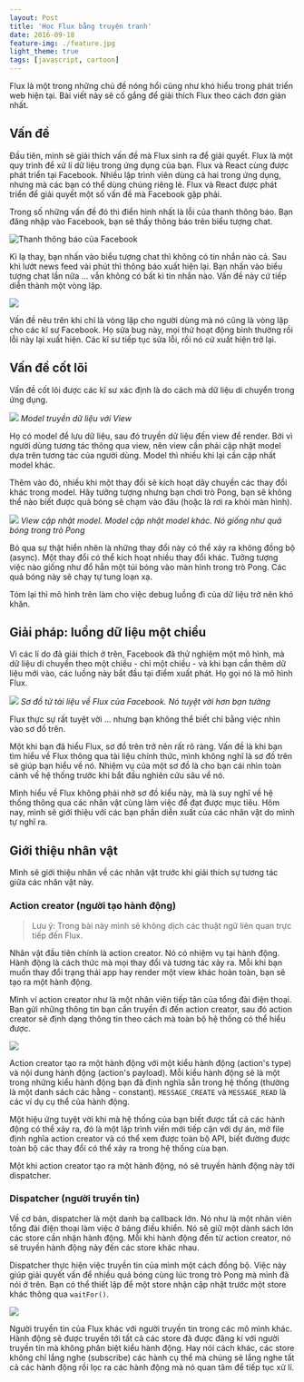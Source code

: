 ```yaml
---
layout: Post
title: 'Học Flux bằng truyện tranh'
date: 2016-09-18
feature-img: ./feature.jpg
light_theme: true
tags: [javascript, cartoon]
---
```


Flux là một trong những chủ đề nóng hổi cũng như khó hiểu trong phát triển web hiện tại.
Bài viết này sẽ cố gắng để giải thích Flux theo cách đơn giản nhất.

## Vấn đề

Đầu tiên, mình sẽ giải thích vấn đề mà Flux sinh ra để giải quyết.
Flux là một quy trình để xử lí dữ liệu trong ứng dụng của bạn.
Flux và React cùng được phát triển tại Facebook. Nhiều lập trình viên dùng
cả hai trong ứng dụng, nhưng mà các bạn có thể dùng chúng riêng lẻ.
Flux và React được phát triển để giải quyết một số vấn đề mà Facebook gặp phải.


Trong số những vấn đề đó thì điển hình nhất là lỗi của thanh thông báo.
Bạn đăng nhập vào Facebook, bạn sẽ thấy thông báo trên biểu tượng chat.

![Thanh thông báo của Facebook](1-notification.jpg)

Kì lạ thay, bạn nhấn vào biểu tượng chat thì không có tin nhắn nào cả.
Sau khi lướt news feed vài phút thì thông báo xuất hiện lại.
Bạn nhấn vào biểu tượng chat lần nữa ... vẫn không có bất kì tin nhắn nào.
Vấn đề này cứ tiếp diễn thành một vòng lặp.

![](2.jpg)

Vấn đề nêu trên khi chỉ là vòng lặp cho người dùng mà nó cũng là
vòng lặp cho các kĩ sư Facebook. Họ sửa bug này, mọi thứ hoạt động bình thường
rồi lỗi này lại xuất hiện. Các kĩ sư tiếp tục sửa lỗi, rồi nó cứ xuất hiện
trở lại.

## Vấn đề cốt lõi

Vấn đề cốt lõi được các kĩ sư xác định là do cách mà dữ liệu di chuyển trong
ứng dụng.

![](3-model-view.png)
*Model truyền dữ liệu với View*

Họ có model để lưu dữ liệu, sau đó truyền dữ liệu đến view để render.
Bởi vì người dùng tương tác thông qua view, nên view cần phải cập nhật model
dựa trên tương tác của người dùng. Model thì nhiều khi lại cần cập nhất model
khác.

Thêm vào đó, nhiều khi một thay đổi sẽ kích hoạt dây chuyền các thay đổi khác trong model. Hãy tưởng tượng nhưng bạn chơi trò Pong, bạn sẽ không thể nào biết được quả bóng sẽ chạm vào đâu (hoặc là rơi ra khỏi màn hình).

![](4.png)
*View cập nhật model. Model cập nhật model khác. Nó giống như quả bóng trong trò Pong*

Bỏ qua sự thật hiển nhên là những thay đổi này có thể xảy ra không đồng bộ (async). Một thay đổi có thể kích hoạt nhiều thay đổi khác. Tưởng tượng việc nào giống như đổ hẳn một túi bóng vào màn hình trong trò Pong. Các quả bóng này sẽ chạy tự tung loạn xạ.

Tóm lại thì mô hình trên làm cho việc debug luồng đi của dữ liệu trở nên khó khăn.

## Giải pháp: luồng dữ liệu một chiều

Vì các lí do đã giải thích ở trên, Facebook đã thử nghiệm một mô hình, mà dữ liệu di chuyển theo một chiều - chỉ một chiều - và khi bạn cần thêm dữ liệu mới vào, các luồng này bắt đầu tại điểm xuất phát. Họ gọi nó là mô hình Flux.

![](assets/index-cc610.png)
*Sơ đồ từ tài liệu về Flux của Facebook. Nó tuyệt vời hơn bạn tường*

Flux thực sự rất tuyệt vời ... nhưng bạn không thể biết chỉ bằng việc nhìn vào sơ đồ trên.

Một khi bạn đã hiểu Flux, sơ đồ trên trở nên rất rõ ràng. Vấn đề là khi bạn tìm hiểu về Flux thông qua tài liệu chính thức, mình không nghĩ là sơ đồ trên sẽ giúp bạn hiểu về nó. Nhiệm vụ của một sơ đồ là cho bạn cái nhìn toàn cảnh về hệ thống trước khi bắt đầu nghiên cứu sâu về nó.

Mình hiểu về Flux không phải nhờ sơ đồ kiểu này, mà là suy nghĩ về hệ thống thông qua các nhân vật cùng làm việc để đạt được mục tiêu. Hôm nay, mình sẽ giới thiệu với các bạn phần diễn xuất của các nhân vật do mình tự nghĩ ra.

## Giới thiệu nhân vật

Mình sẽ giới thiệu nhân về các nhân vật trước khi giải thích sự tương tác giữa các nhân vật này.

### Action creator (người tạo hành động)

> Lưu ý: Trong bài này mình sẽ không dịch các thuật ngữ liên quan trực tiếp đến Flux.

Nhân vật đầu tiên chính là action creator. Nó có nhiệm vụ tại hành động. Hành động là cách thức mà mọi thay đổi và tương tác xảy ra. Mỗi khi bạn muốn thay đổi trạng thái app hay render một view khác hoàn toàn, bạn sẽ tạo ra một hành động.

Mình ví action creator như là một nhân viên tiếp tân của tổng đài điện thoại. Bạn gửi những thông tin bạn cần truyền đi đến action creator, sau đó action creator sẽ định dạng thông tin theo cách mà toàn bộ hệ thống có thể hiểu được.

![](assets/index-ebc86.png)

Action creator tạo ra một hành động với một kiểu hành động (action's type) và nội dung hành động (action's payload). Mỗi kiểu hành động sẽ là một trong những kiểu hành động bạn đã định nghĩa sẵn trong hệ thống (thường là một danh sách các hằng - constant). `MESSAGE_CREATE` và `MESSAGE_READ` là các ví dụ cụ thể của hành động.

Một hiệu ứng tuyệt vời khi mà hệ thống của bạn biết được tất cả các hành động có thể xảy ra, đó là một lập trình viến mới tiếp cận với dự án, mở file định nghĩa action creator và có thể xem được toàn bộ API, biết đường được toàn bộ các thay đổi có thể xảy ra trong hệ thống cùa bạn.

Một khi action creator tạo ra một hành động, nó sẽ truyền hành động này tới dispatcher.

### Dispatcher (người truyền tin)

Về cơ bản, dispatcher là một danh bạ callback lớn. Nó như là một nhân viên tổng đài điện thoại làm việc ở bảng điều khiển. Nó sẽ giữ một dành sách lớn các store cần nhận hành động. Mỗi khi hành động đến từ action creator, nó sẽ truyền hành động này đến các store khác nhau.

Dispatcher thực hiện việc truyền tin của mình một cách đồng bộ. Việc này giúp giải quyết vấn để nhiều quả bóng cùng lúc trong trò Pong mà mình đã nói ở trên. Bạn có thể thiết lập để một store nhận cập nhật trước một store khác thông qua `waitFor()`.

![](assets/index-0d906.png)

Người truyền tin của Flux khác với người truyền tin trong các mô mình khác. Hành động sẽ được truyền tới tất cả các store đã được đăng kí với người truyền tin mà không phân biệt kiểu hành động. Hay nói cách khác, các store không chỉ lắng nghe (subscribe) các hành cụ thể mà chúng sẽ lắng nghe tất cả các hành động rồi lọc ra các hành động mà nó quan tâm để tiếp tục xử lí.
